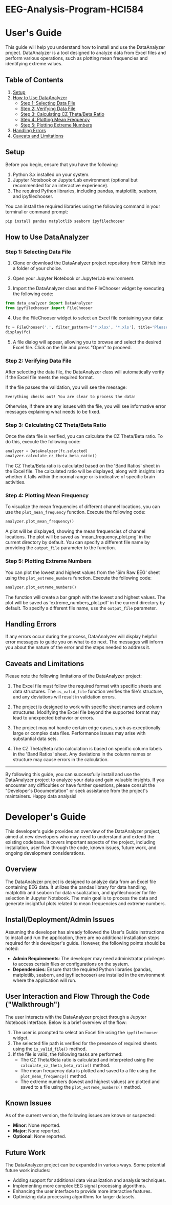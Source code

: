 # EEG-Analysis-Program-HCI584

# User's Guide

This guide will help you understand how to install and use the DataAnalyzer project. DataAnalyzer is a tool designed to analyze data from Excel files and perform various operations, such as plotting mean frequencies and identifying extreme values.

## Table of Contents

1. [Setup](#setup)
2. [How to Use DataAnalyzer](#how-to-use-dataanalyzer)
   - [Step 1: Selecting Data File](#step-1-selecting-data-file)
   - [Step 2: Verifying Data File](#step-2-verifying-data-file)
   - [Step 3: Calculating CZ Theta/Beta Ratio](#step-3-calculating-cz-theta-beta-ratio)
   - [Step 4: Plotting Mean Frequency](#step-4-plotting-mean-frequency)
   - [Step 5: Plotting Extreme Numbers](#step-5-plotting-extreme-numbers)
3. [Handling Errors](#handling-errors)
4. [Caveats and Limitations](#caveats-and-limitations)

## Setup <a name="setup"></a>

Before you begin, ensure that you have the following:

1. Python 3.x installed on your system.
2. Jupyter Notebook or JupyterLab environment (optional but recommended for an interactive experience).
3. The required Python libraries, including pandas, matplotlib, seaborn, and ipyfilechooser.

You can install the required libraries using the following command in your terminal or command prompt:

```bash
pip install pandas matplotlib seaborn ipyfilechooser
```

## How to Use DataAnalyzer <a name="how-to-use-dataanalyzer"></a>

### Step 1: Selecting Data File <a name="step-1-selecting-data-file"></a>

1. Clone or download the DataAnalyzer project repository from GitHub into a folder of your choice.

2. Open your Jupyter Notebook or JupyterLab environment.

3. Import the DataAnalyzer class and the FileChooser widget by executing the following code:

```python
from data_analyzer import DataAnalyzer
from ipyfilechooser import FileChooser
```

4. Use the FileChooser widget to select an Excel file containing your data:

```python
fc = FileChooser('.', filter_pattern=['*.xlsx', '*.xls'], title='Please Select data file')
display(fc)
```

5. A file dialog will appear, allowing you to browse and select the desired Excel file. Click on the file and press "Open" to proceed.

### Step 2: Verifying Data File <a name="step-2-verifying-data-file"></a>

After selecting the data file, the DataAnalyzer class will automatically verify if the Excel file meets the required format.

If the file passes the validation, you will see the message:

```
Everything checks out! You are clear to process the data!
```

Otherwise, if there are any issues with the file, you will see informative error messages explaining what needs to be fixed.

### Step 3: Calculating CZ Theta/Beta Ratio <a name="step-3-calculating-cz-theta-beta-ratio"></a>

Once the data file is verified, you can calculate the CZ Theta/Beta ratio. To do this, execute the following code:

```python
analyzer = DataAnalyzer(fc.selected)
analyzer.calculate_cz_theta_beta_ratio()
```

The CZ Theta/Beta ratio is calculated based on the 'Band Ratios' sheet in the Excel file. The calculated ratio will be displayed, along with insights into whether it falls within the normal range or is indicative of specific brain activities.

### Step 4: Plotting Mean Frequency <a name="step-4-plotting-mean-frequency"></a>

To visualize the mean frequencies of different channel locations, you can use the `plot_mean_frequency` function. Execute the following code:

```python
analyzer.plot_mean_frequency()
```

A plot will be displayed, showing the mean frequencies of channel locations. The plot will be saved as 'mean_frequency_plot.png' in the current directory by default. You can specify a different file name by providing the `output_file` parameter to the function.

### Step 5: Plotting Extreme Numbers <a name="step-5-plotting-extreme-numbers"></a>

You can plot the lowest and highest values from the 'Sim Raw EEG' sheet using the `plot_extreme_numbers` function. Execute the following code:

```python
analyzer.plot_extreme_numbers()
```

The function will create a bar graph with the lowest and highest values. The plot will be saved as 'extreme_numbers_plot.pdf' in the current directory by default. To specify a different file name, use the `output_file` parameter.

## Handling Errors <a name="handling-errors"></a>

If any errors occur during the process, DataAnalyzer will display helpful error messages to guide you on what to do next. The messages will inform you about the nature of the error and the steps needed to address it.

## Caveats and Limitations <a name="caveats-and-limitations"></a>

Please note the following limitations of the DataAnalyzer project:

1. The Excel file must follow the required format with specific sheets and data structures. The `is_valid_file` function verifies the file's structure, and any deviations will result in validation errors.

2. The project is designed to work with specific sheet names and column structures. Modifying the Excel file beyond the supported format may lead to unexpected behavior or errors.

3. The project may not handle certain edge cases, such as exceptionally large or complex data files. Performance issues may arise with substantial data sets.

4. The CZ Theta/Beta ratio calculation is based on specific column labels in the 'Band Ratios' sheet. Any deviations in the column names or structure may cause errors in the calculation.


---

By following this guide, you can successfully install and use the DataAnalyzer project to analyze your data and gain valuable insights. If you encounter any difficulties or have further questions, please consult the "Developer's Documentation" or seek assistance from the project's maintainers. Happy data analysis!

# Developer's Guide

This developer's guide provides an overview of the DataAnalyzer project, aimed at new developers who may need to understand and extend the existing codebase. It covers important aspects of the project, including installation, user flow through the code, known issues, future work, and ongoing development considerations.

## Overview

The DataAnalyzer project is designed to analyze data from an Excel file containing EEG data. It utilizes the pandas library for data handling, matplotlib and seaborn for data visualization, and ipyfilechooser for file selection in Jupyter Notebook. The main goal is to process the data and generate insightful plots related to mean frequencies and extreme numbers.

## Install/Deployment/Admin Issues

Assuming the developer has already followed the User's Guide instructions to install and run the application, there are no additional installation steps required for this developer's guide. However, the following points should be noted:

- **Admin Requirements**: The developer may need administrator privileges to access certain files or configurations on the system.
- **Dependencies**: Ensure that the required Python libraries (pandas, matplotlib, seaborn, and ipyfilechooser) are installed in the environment where the application will run.

## User Interaction and Flow Through the Code ("Walkthrough")

The user interacts with the DataAnalyzer project through a Jupyter Notebook interface. Below is a brief overview of the flow:

1. The user is prompted to select an Excel file using the `ipyfilechooser` widget.
2. The selected file path is verified for the presence of required sheets using the `is_valid_file()` method.
3. If the file is valid, the following tasks are performed:
   - The CZ Theta/Beta ratio is calculated and interpreted using the `calculate_cz_theta_beta_ratio()` method.
   - The mean frequency data is plotted and saved to a file using the `plot_mean_frequency()` method.
   - The extreme numbers (lowest and highest values) are plotted and saved to a file using the `plot_extreme_numbers()` method.

## Known Issues

As of the current version, the following issues are known or suspected:

- **Minor**: None reported.
- **Major**: None reported.
- **Optional**: None reported.

## Future Work

The DataAnalyzer project can be expanded in various ways. Some potential future work includes:

- Adding support for additional data visualization and analysis techniques.
- Implementing more complex EEG signal processing algorithms.
- Enhancing the user interface to provide more interactive features.
- Optimizing data processing algorithms for larger datasets.

